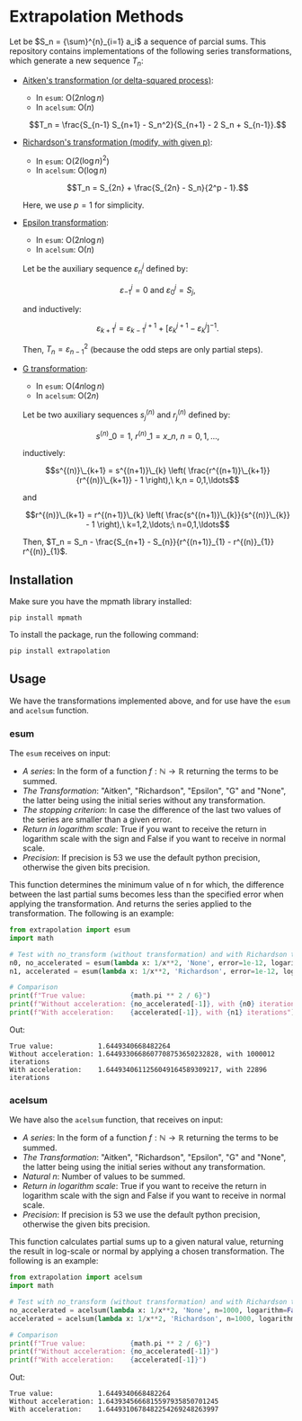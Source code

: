Extrapolation Methods
==================

Let be $`S_n = {\sum}^{n}_{i=1} a_i`$ a sequence of parcial sums. This repository contains implementations of the following series transformations, which generate a new sequence $`T_n`$:


* [Aitken's transformation (or delta-squared process)](https://en.wikipedia.org/wiki/Aitken%27s_delta-squared_process):
  - In `esum`: O($2n\log n$)
  - In `acelsum`: O($n$)

  $$T_n = \frac{S_{n-1} S_{n+1} - S_n^2}{S_{n+1} - 2 S_n + S_{n-1}}.$$

* [Richardson's transformation (modify, with given p)](https://en.wikipedia.org/wiki/Richardson_extrapolation):
  - In `esum`: O($2(\log n)^2$)
  - In `acelsum`: O($\log n$)

  $$T_n = S_{2n} + \frac{S_{2n} - S_n}{2^p - 1}.$$

  Here, we use $p = 1$ for simplicity.

* [Epsilon transformation](https://www.sciencedirect.com/science/article/pii/S0377042700003551):
  - In `esum`: O($2n\log n$)
  - In `acelsum`: O($n$)

  Let be the auxiliary sequence $\varepsilon_n^j$ defined by:

  $$\varepsilon_{-1}^{j} = 0\ \text{and}\ \varepsilon_{0}^{j} = S_j,$$

  and inductively:

  $$\varepsilon_{k+1}^{j} = \varepsilon_{k-1}^{j+1} + [\varepsilon_{k}^{j+1} - \varepsilon_{k}^{j}]^{-1}.$$

  Then, $T_n = \varepsilon_{n-1}^{2}$ (because the odd steps are only partial steps).


* [G transformation](https://www.cambridge.org/core/books/abs/practical-extrapolation-methods/gtransformation-and-its-generalizations/B3A1C6628B6C3E6438C943E25FFA621D):
  - In `esum`: O($4n\log n$)
  - In `acelsum`: O($2n$)

  Let be two auxiliary sequences $s_j^{(n)}$ and $r_j^{(n)}$ defined by:

  $$s^{(n)}\_0 = 1,\ r^{(n)}\_1 = x\_n,\ n=0,1,\ldots,$$

  inductively:

  $$s^{(n)}\_{k+1} = s^{(n+1)}\_{k} \left( \frac{r^{(n+1)}\_{k+1}}{r^{(n)}\_{k+1}} - 1 \right),\ k,n = 0,1,\ldots$$
  
  and

  $$r^{(n)}\_{k+1} = r^{(n+1)}\_{k} \left( \frac{s^{(n+1)}\_{k}}{s^{(n)}\_{k}} - 1 \right),\ k=1,2,\ldots;\ n=0,1,\ldots$$

  Then, $`T_n = S_n - \frac{S_{n+1} - S_{n}}{r^{(n+1)}_{1} - r^{(n)}_{1}} r^{(n)}_{1}`$.

## Installation

Make sure you have the mpmath library installed:

```
pip install mpmath
```

To install the package, run the following command:

```bash
pip install extrapolation
```

## Usage

We have the transformations implemented above, and for use have the `esum` and `acelsum` function.

### esum
The `esum` receives on input:

- *A series*: In the form of a function $f: \mathbb{N} \to \mathbb{R}$ returning the terms to be summed.
- *The Transformation*: "Aitken", "Richardson", "Epsilon", "G" and "None", the latter being using the initial series without any transformation.
- *The stopping criterion*: In case the difference of the last two values of the series are smaller than a given error.
- *Return in logarithm scale*: True if you want to receive the return in logarithm scale with the sign and False if you want to receive in normal scale.
- *Precision*: If precision is 53 we use the default python precision, otherwise the given bits precision.

This function determines the minimum value of n for which, the difference between the last partial sums becomes less than the specified error when applying the transformation. And returns the series applied to the transformation. The following is an example:


```python
from extrapolation import esum
import math

# Test with no_transform (without transformation) and with Richardson transformation the basel problem
n0, no_accelerated = esum(lambda x: 1/x**2, 'None', error=1e-12, logarithm=False, precision=100)
n1, accelerated = esum(lambda x: 1/x**2, 'Richardson', error=1e-12, logarithm=False, precision=100)

# Comparison
print(f"True value:           {math.pi ** 2 / 6}")
print(f"Without acceleration: {no_accelerated[-1]}, with {n0} iterations")
print(f"With acceleration:    {accelerated[-1]}, with {n1} iterations")
```

Out:
```
True value:           1.6449340668482264
Without acceleration: 1.6449330668607708753650232828, with 1000012 iterations
With acceleration:    1.6449340611256049164589309217, with 22896 iterations
```

### acelsum
We have also the `acelsum` function, that receives on input:

- *A series*: In the form of a function $f: \mathbb{N} \to \mathbb{R}$ returning the terms to be summed.
- *The Transformation*: "Aitken", "Richardson", "Epsilon", "G" and "None", the latter being using the initial series without any transformation.
- *Natural n*: Number of values to be summed.
- *Return in logarithm scale*: True if you want to receive the return in logarithm scale with the sign and False if you want to receive in normal scale.
- *Precision*: If precision is 53 we use the default python precision, otherwise the given bits precision.

This function calculates partial sums up to a given natural value, returning the result in log-scale or normal by applying a chosen transformation. The following is an example:

```python
from extrapolation import acelsum
import math

# Test with no_transform (without transformation) and with Richardson transformation the basel problem
no_accelerated = acelsum(lambda x: 1/x**2, 'None', n=1000, logarithm=False, precision=100)
accelerated = acelsum(lambda x: 1/x**2, 'Richardson', n=1000, logarithm=False, precision=100)

# Comparison
print(f"True value:           {math.pi ** 2 / 6}")
print(f"Without acceleration: {no_accelerated[-1]}")
print(f"With acceleration:    {accelerated[-1]}")
```

Out:
```
True value:           1.6449340668482264
Without acceleration: 1.6439345666815597935850701245
With acceleration:    1.6449310678482254269248263997
```
